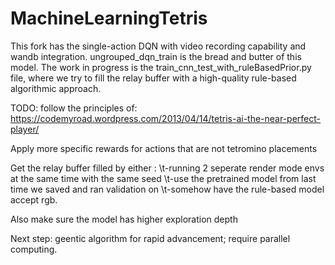 # MachineLearningTetris

This fork has the single-action DQN with video recording capability and wandb integration. ungrouped_dqn_train is the bread and butter of this model. The work in progress is the train_cnn_test_with_ruleBasedPrior.py file, where we try to fill the relay buffer with a high-quality rule-based algorithmic approach.


TODO: follow the principles of: https://codemyroad.wordpress.com/2013/04/14/tetris-ai-the-near-perfect-player/

Apply more specific rewards for actions that are not tetromino placements

Get the relay buffer filled by either :
\\t-running 2 seperate render mode envs at the same time with the same seed
\\t-use the pretrained model from last time we saved and ran validation on
\\t-somehow have the rule-based model accept rgb.

Also make sure the model has higher exploration depth

Next step: geentic algorithm for rapid advancement; require parallel computing.
